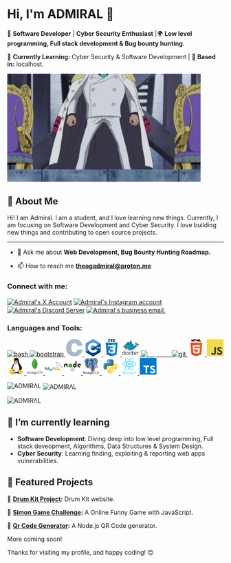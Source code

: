 # Hi, I'm ADMIRAL 👋
🚀 **Software Developer** | **Cyber Security Enthusiast** |🌍 **Low level programming, Full stack development & Bug bounty hunting.**  

🔭 **Currently Learning:** Cyber Security & Software Development | 📍 **Based in:** localhost. 

<img src="./admiralgarp.gif"  width="450" />

## 🌟 About Me  

Hi! I am Admiral. I am a student, and I love learning new things. Currently, I am focusing on Software Development and Cyber Security.
I love building new things and contributing to open source projects.

---


- 💬 Ask me about **Web Development, Bug Bounty Hunting Roadmap.**

- 📫 How to reach me **theogadmiral@proton.me**

<h3 align="left">Connect with me:</h3>
<p align="left">
<a href="https://x.com/og_admiral" target="_blank"><img align="center" src="https://i.postimg.cc/7L3Pbx1k/x-logo-nice.png" alt="Admiral's X Account" height="37" width="37" /></a>
<a href="https://instagram.com/og_admiral" target="_blank"><img align="center" src="https://raw.githubusercontent.com/rahuldkjain/github-profile-readme-generator/master/src/images/icons/Social/instagram.svg" alt="Admiral's Instagram account" height="30" width="40" /></a>
<a href="https://discord.gg/DW8wwhr3Gy" target="_blank"><img align="center" src="https://i.postimg.cc/FRhrL2GJ/discordlogosize.png" alt="Admiral's Discord Server" height="30" width="40" /></a>
<a href="mailto:theogadmiral@proton.me" target="_blank"><img src="https://static.vecteezy.com/system/resources/previews/020/964/377/non_2x/gmail-mail-icon-for-web-design-free-png.png" align="center" height="30" width="40" alt="Admiral's business email." /></a>
</p>

<h3 align="left">Languages and Tools:</h3>
<p align="left"> <a href="https://www.gnu.org/software/bash/" target="_blank" rel="noreferrer"> <img src="https://upload.wikimedia.org/wikipedia/commons/thumb/4/4b/Bash_Logo_Colored.svg/2048px-Bash_Logo_Colored.svg.png" alt="bash" width="40" height="40"/> </a> <a href="https://getbootstrap.com" target="_blank" rel="noreferrer"> <img src="https://camo.githubusercontent.com/ecd695fb1ffadab6633f9fcdffaeebc58f3cca722260f0dec7dc607bd9d0e740/68747470733a2f2f676574626f6f7473747261702e636f6d2f646f63732f352e322f6173736574732f6272616e642f626f6f7473747261702d6c6f676f2d736861646f772e706e67" alt="bootstrap" width="40" height="40"/> </a> <a href="https://www.cprogramming.com/" target="_blank" rel="noreferrer"> <img src="https://raw.githubusercontent.com/devicons/devicon/master/icons/c/c-original.svg" alt="c" width="40" height="40"/> </a> <a href="https://www.w3schools.com/cpp/" target="_blank" rel="noreferrer"> <img src="https://raw.githubusercontent.com/devicons/devicon/master/icons/cplusplus/cplusplus-original.svg" alt="cplusplus" width="40" height="40"/> </a> <a href="https://www.w3schools.com/css/" target="_blank" rel="noreferrer"> <img src="https://raw.githubusercontent.com/devicons/devicon/master/icons/css3/css3-original-wordmark.svg" alt="css3" width="40" height="40"/> </a> <a href="https://www.docker.com/" target="_blank" rel="noreferrer"> <img src="https://raw.githubusercontent.com/devicons/devicon/master/icons/docker/docker-original-wordmark.svg" alt="docker" width="40" height="40"/> </a> <a href="https://expressjs.com" target="_blank" rel="noreferrer"> <img src="https://i.postimg.cc/G3kfN4Lr/express-js-logo.png" alt="express" width="40" height="40" style="color:white;"/> </a> <a href="https://git-scm.com/" target="_blank" rel="noreferrer"> <img src="https://www.vectorlogo.zone/logos/git-scm/git-scm-icon.svg" alt="git" width="40" height="40"/> </a> <a href="https://www.w3.org/html/" target="_blank" rel="noreferrer"> <img src="https://raw.githubusercontent.com/devicons/devicon/master/icons/html5/html5-original-wordmark.svg" alt="html5" width="40" height="40"/> </a> <a href="https://developer.mozilla.org/en-US/docs/Web/JavaScript" target="_blank" rel="noreferrer"> <img src="https://raw.githubusercontent.com/devicons/devicon/master/icons/javascript/javascript-original.svg" alt="javascript" width="40" height="40"/> </a> <a href="https://www.linux.org/" target="_blank" rel="noreferrer"> <img src="https://raw.githubusercontent.com/devicons/devicon/master/icons/linux/linux-original.svg" alt="linux" width="40" height="40"/> </a> <a href="https://www.mongodb.com/" target="_blank" rel="noreferrer"> <img src="https://raw.githubusercontent.com/devicons/devicon/master/icons/mongodb/mongodb-original-wordmark.svg" alt="mongodb" width="40" height="40"/> </a> <a href="https://www.mysql.com/" target="_blank" rel="noreferrer"> <img src="https://raw.githubusercontent.com/devicons/devicon/master/icons/mysql/mysql-original-wordmark.svg" alt="mysql" width="40" height="40"/> </a> <a href="https://nodejs.org" target="_blank" rel="noreferrer"> <img src="https://raw.githubusercontent.com/devicons/devicon/master/icons/nodejs/nodejs-original-wordmark.svg" alt="nodejs" width="40" height="40"/> </a> <a href="https://www.postgresql.org" target="_blank" rel="noreferrer"> <img src="https://raw.githubusercontent.com/devicons/devicon/master/icons/postgresql/postgresql-original-wordmark.svg" alt="postgresql" width="40" height="40"/> </a> <a href="https://www.python.org" target="_blank" rel="noreferrer"> <img src="https://raw.githubusercontent.com/devicons/devicon/master/icons/python/python-original.svg" alt="python" width="40" height="40"/> </a> <a href="https://reactjs.org/" target="_blank" rel="noreferrer"> <img src="https://raw.githubusercontent.com/devicons/devicon/master/icons/react/react-original-wordmark.svg" alt="react" width="40" height="40"/> </a> <a href="https://www.typescriptlang.org/" target="_blank" rel="noreferrer"> <img src="https://raw.githubusercontent.com/devicons/devicon/master/icons/typescript/typescript-original.svg" alt="typescript" width="40" height="40"/> </a> </p>

<p><img align="left" src="https://github-readme-stats.vercel.app/api/top-langs?username=ogadmiral&show_icons=true&locale=en&layout=compact" alt="ADMIRΛL" /></p>

<p>&nbsp;<img align="center" src="https://github-readme-stats.vercel.app/api?username=ogadmiral&show_icons=true&locale=en" alt="ADMIRΛL" /></p>

<p><img align="center" src="https://github-readme-streak-stats.herokuapp.com/?user=ogadmiral" alt="ADMIRΛL" /></p>


## 🌱 I’m currently learning

- **Software Development**: Diving deep into low level programming, Full stack deveopment, Algorithms, Data Structures & System Design.
- **Cyber Security**: Learning finding, exploiting & reporting web apps vulnerabilities.

## 📂 Featured Projects  

🌟 **[Drum Kit Project](https://github.com/ogadmiral/Drum-Kit-Project):** Drum Kit website.  

🌟 **[Simon Game Challenge](https://github.com/ogadmiral/Simon-Game-Challenge):** A Online Funny Game with JavaScript.  

🌟 **[Qr Code Generator](https://github.com/ogadmiral/node.js-qr-generator):** A Node.js QR Code generator.  

  
More coming soon!


Thanks for visiting my profile, and happy coding! 😊
